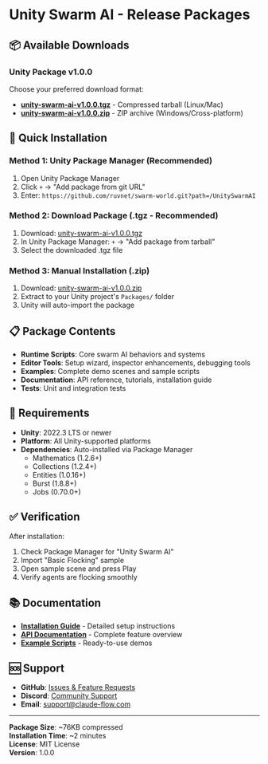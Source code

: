 # Unity Swarm AI - Release Packages

## 📦 Available Downloads

### Unity Package v1.0.0

Choose your preferred download format:

- **[unity-swarm-ai-v1.0.0.tgz](unity-swarm-ai-v1.0.0.tgz)** - Compressed tarball (Linux/Mac)
- **[unity-swarm-ai-v1.0.0.zip](unity-swarm-ai-v1.0.0.zip)** - ZIP archive (Windows/Cross-platform)

## 🚀 Quick Installation

### Method 1: Unity Package Manager (Recommended)
1. Open Unity Package Manager
2. Click `+` → "Add package from git URL"
3. Enter: `https://github.com/ruvnet/swarm-world.git?path=/UnitySwarmAI`

### Method 2: Download Package (.tgz - Recommended)
1. Download: [unity-swarm-ai-v1.0.0.tgz](unity-swarm-ai-v1.0.0.tgz)
2. In Unity Package Manager: `+` → "Add package from tarball"
3. Select the downloaded .tgz file

### Method 3: Manual Installation (.zip)
1. Download: [unity-swarm-ai-v1.0.0.zip](unity-swarm-ai-v1.0.0.zip)
2. Extract to your Unity project's `Packages/` folder
3. Unity will auto-import the package

## 📋 Package Contents

- **Runtime Scripts**: Core swarm AI behaviors and systems
- **Editor Tools**: Setup wizard, inspector enhancements, debugging tools
- **Examples**: Complete demo scenes and sample scripts
- **Documentation**: API reference, tutorials, installation guide
- **Tests**: Unit and integration tests

## 🔧 Requirements

- **Unity**: 2022.3 LTS or newer
- **Platform**: All Unity-supported platforms
- **Dependencies**: Auto-installed via Package Manager
  - Mathematics (1.2.6+)
  - Collections (1.2.4+)
  - Entities (1.0.16+)
  - Burst (1.8.8+)
  - Jobs (0.70.0+)

## ✅ Verification

After installation:
1. Check Package Manager for "Unity Swarm AI"
2. Import "Basic Flocking" sample
3. Open sample scene and press Play
4. Verify agents are flocking smoothly

## 📚 Documentation

- **[Installation Guide](unity-swarm-ai-v1.0.0/INSTALL.md)** - Detailed setup instructions
- **[API Documentation](unity-swarm-ai-v1.0.0/README.md)** - Complete feature overview
- **[Example Scripts](unity-swarm-ai-v1.0.0/Examples/)** - Ready-to-use demos

## 🆘 Support

- **GitHub**: [Issues & Feature Requests](https://github.com/ruvnet/swarm-world/issues)
- **Discord**: [Community Support](https://discord.gg/swarm-ai)
- **Email**: support@claude-flow.com

---

**Package Size**: ~76KB compressed  
**Installation Time**: ~2 minutes  
**License**: MIT License  
**Version**: 1.0.0